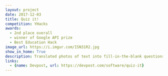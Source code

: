 ```yaml
---
layout: project
date: 2017-12-03
title: Quiz it!
competition: YHacks
awards:
  - 2nd place overall
  - winner of Google API prize
  - Best Education Hack
image_url: https://i.imgur.com/ISN31R2.jpg
show_in_home: True
description: Translated photos of text into fill-in-the-blank questions for Alexa skill
links:
  - {name: Devpost, url: https://devpost.com/software/quiz-it}
---
```

